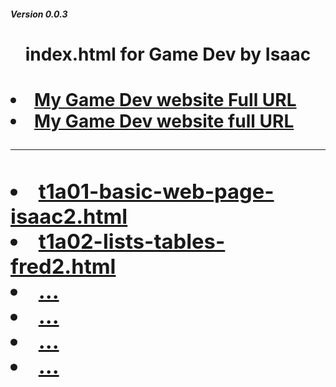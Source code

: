 <h5> Version 0.0.3</h5>
<h1 align=center>index.html for Game Dev by Isaac <h1>
<li><a href="..">My Game Dev website Full URL</a>
<li><a href="..">My Game Dev website full URL</a>
<hr>
<h3 The following only need the exact file name</h3>
<li><a href="t1a01-basic-web-page-isaac2.html">t1a01-basic-web-page-isaac2.html</a>
<li><a href="t1a02-lists-tables-isaac2.html">t1a02-lists-tables-fred2.html</a>
<li><a href="..">...</a>
<li><a href="..">...</a>
<li><a href="..">...</a>
<li><a href="..">...</a>
